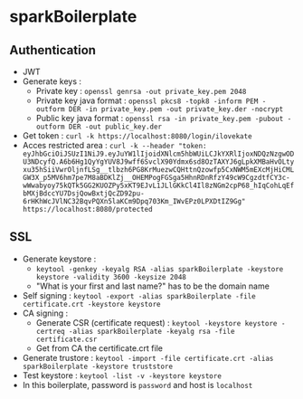 sparkBoilerplate
================

Authentication
--------------
- JWT
- Generate keys : 
    - Private key : `openssl genrsa -out private_key.pem 2048`
    - Private key java format : `openssl pkcs8 -topk8 -inform PEM -outform DER -in private_key.pem -out private_key.der -nocrypt`
    - Public key java format : `openssl rsa -in private_key.pem -pubout -outform DER -out public_key.der`
- Get token : `curl -k https://localhost:8080/login/ilovekate`
- Acces restricted area : `curl -k --header "token: eyJhbGciOiJSUzI1NiJ9.eyJuYW1lIjoidXNlcm5hbWUiLCJkYXRlIjoxNDQzNzgwODU3NDcyfQ.A6b6Hg1QyYgYUV8J9wff6SvclX90Ydmx6sd8OzTAXYJ6gLpkXMBaHvOLtyxu35hSiiVwrOljnfLSg__tlbzh6PG8KrMuezwCQHttnQzowfp5CxNWM5mEXcMjHiCMLGW3X_p5MV6hm7pe7M8aBDKlZj__OHEMPogFGSga5HhnRDnRfzY49cW9CgzdtfCY3c-wWwabyoy75kQTk5GG2KUOZPy5xKT9EJvL1JLlGKkCl4Il8zNGm2cpP68_hIqCohLqEfbMXjBdccYU7DsjQowBxtjQcZD92pu-6rHKhWcJVlNC32BqvPQXn5laKCm9Dpq703Km_IWvEPz0LPXDtIZ9Gg" https://localhost:8080/protected`



SSL
---
- Generate keystore : 
    - `keytool -genkey -keyalg RSA -alias sparkBoilerplate -keystore keystore -validity 3600 -keysize 2048`
    - "What is your first and last name?" has to be the domain name
- Self signing : `keytool -export -alias sparkBoilerplate -file certificate.crt -keystore keystore`
- CA signing : 
    - Generate CSR (certificate request) : `keytool -keystore keystore -certreq -alias sparkBoilerplate -keyalg rsa -file certificate.csr`
    - Get from CA the certificate.crt file
- Generate trustore : `keytool -import -file certificate.crt -alias sparkBoilerplate -keystore truststore`
- Test keystore : `keytool -list -v -keystore keystore`
- In this boilerplate, password is `password` and host is `localhost`